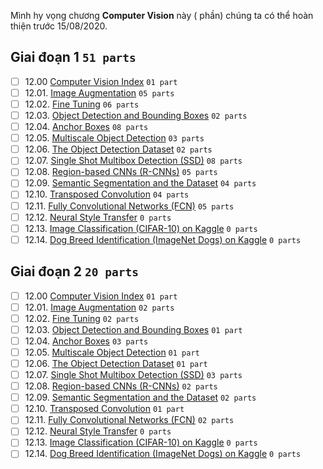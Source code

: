 Mình hy vọng chương **Computer Vision** này ( phần) chúng ta có thể hoàn thiện trước 15/08/2020.

## Giai đoạn 1 `51 parts`
* [ ] 12.00 [Computer Vision Index](https://github.com/aivivn/d2l-vn/issues?q=is%3Aissue+index_vn+label%3A%22status%3A+phase+1%22+label%3A%22chapter%3A+computer-vision%22) `01 part`
* [ ] 12.01. [Image Augmentation](https://github.com/aivivn/d2l-vn/issues?q=is%3Aissue+image-augmentation_vn+label%3A%22status%3A+phase+1%22+label%3A%22chapter%3A+computer-vision%22) `05 parts`
* [ ] 12.02. [Fine Tuning](https://github.com/aivivn/d2l-vn/issues?q=is%3Aissue+fine-tuning_vn+label%3A%22status%3A+phase+1%22+label%3A%22chapter%3A+computer-vision%22) `06 parts`
* [ ] 12.03. [Object Detection and Bounding Boxes](https://github.com/aivivn/d2l-vn/issues?q=is%3Aissue+bounding-box_vn+label%3A%22status%3A+phase+1%22+label%3A%22chapter%3A+computer-vision%22) `02 parts`
* [ ] 12.04. [Anchor Boxes](https://github.com/aivivn/d2l-vn/issues?q=is%3Aissue+anchor_vn+label%3A%22status%3A+phase+1%22+label%3A%22chapter%3A+computer-vision%22) `08 parts`
* [ ] 12.05. [Multiscale Object Detection](https://github.com/aivivn/d2l-vn/issues?q=is%3Aissue+multiscale-object-detection_vn+label%3A%22status%3A+phase+1%22+label%3A%22chapter%3A+computer-vision%22) `03 parts`
* [ ] 12.06. [The Object Detection Dataset](https://github.com/aivivn/d2l-vn/issues?q=is%3Aissue+object-detection-dataset_vn+label%3A%22status%3A+phase+1%22+label%3A%22chapter%3A+computer-vision%22) `02 parts`
* [ ] 12.07. [Single Shot Multibox Detection (SSD)](https://github.com/aivivn/d2l-vn/issues?q=is%3Aissue+ssd_vn+label%3A%22status%3A+phase+1%22+label%3A%22chapter%3A+computer-vision%22) `08 parts`
* [ ] 12.08. [Region-based CNNs (R-CNNs)](https://github.com/aivivn/d2l-vn/issues?q=is%3Aissue+rcnn_vn+label%3A%22status%3A+phase+1%22+label%3A%22chapter%3A+computer-vision%22) `05 parts`
* [ ] 12.09. [Semantic Segmentation and the Dataset](https://github.com/aivivn/d2l-vn/issues?q=is%3Aissue+semantic-segmentation-and-dataset_vn+label%3A%22status%3A+phase+1%22+label%3A%22chapter%3A+computer-vision%22) `04 parts`
* [ ] 12.10. [Transposed Convolution](https://github.com/aivivn/d2l-vn/issues?q=is%3Aissue+transposed-conv_vn+label%3A%22status%3A+phase+1%22+label%3A%22chapter%3A+computer-vision%22) `04 parts`
* [ ] 12.11. [Fully Convolutional Networks (FCN)](https://github.com/aivivn/d2l-vn/issues?q=is%3Aissue+fcn_vn+label%3A%22status%3A+phase+1%22+label%3A%22chapter%3A+computer-vision%22) `05 parts`
* [ ] 12.12. [Neural Style Transfer](https://github.com/aivivn/d2l-vn/issues?q=is%3Aissue+neural-style_vn+label%3A%22status%3A+phase+1%22+label%3A%22chapter%3A+computer-vision%22) `0 parts`
* [ ] 12.13. [Image Classification (CIFAR-10) on Kaggle](https://github.com/aivivn/d2l-vn/issues?q=is%3Aissue+kaggle-gluon-cifar10_vn+label%3A%22status%3A+phase+1%22+label%3A%22chapter%3A+computer-vision%22) `0 parts`
* [ ] 12.14. [Dog Breed Identification (ImageNet Dogs) on Kaggle](https://github.com/aivivn/d2l-vn/issues?q=is%3Aissue+kaggle-gluon-dog_vn+label%3A%22status%3A+phase+1%22+label%3A%22chapter%3A+computer-vision%22) `0 parts`

## Giai đoạn 2 `20 parts`
* [ ] 12.00 [Computer Vision Index](https://github.com/aivivn/d2l-vn/issues?q=is%3Aissue+index_vn+label%3A%22status%3A+phase+2%22+label%3A%22chapter%3A+computer-vision%22) `01 part`
* [ ] 12.01. [Image Augmentation](https://github.com/aivivn/d2l-vn/issues?q=is%3Aissue+image-augmentation_vn+label%3A%22status%3A+phase+2%22+label%3A%22chapter%3A+computer-vision%22) `02 parts`
* [ ] 12.02. [Fine Tuning](https://github.com/aivivn/d2l-vn/issues?q=is%3Aissue+fine-tuning_vn+label%3A%22status%3A+phase+2%22+label%3A%22chapter%3A+computer-vision%22) `02 parts`
* [ ] 12.03. [Object Detection and Bounding Boxes](https://github.com/aivivn/d2l-vn/issues?q=is%3Aissue+bounding-box_vn+label%3A%22status%3A+phase+2%22+label%3A%22chapter%3A+computer-vision%22) `01 part`
* [ ] 12.04. [Anchor Boxes](https://github.com/aivivn/d2l-vn/issues?q=is%3Aissue+anchor_vn+label%3A%22status%3A+phase+2%22+label%3A%22chapter%3A+computer-vision%22) `03 parts`
* [ ] 12.05. [Multiscale Object Detection](https://github.com/aivivn/d2l-vn/issues?q=is%3Aissue+multiscale-object-detection_vn+label%3A%22status%3A+phase+2%22+label%3A%22chapter%3A+computer-vision%22) `01 part`
* [ ] 12.06. [The Object Detection Dataset](https://github.com/aivivn/d2l-vn/issues?q=is%3Aissue+object-detection-dataset_vn+label%3A%22status%3A+phase+2%22+label%3A%22chapter%3A+computer-vision%22) `01 part`
* [ ] 12.07. [Single Shot Multibox Detection (SSD)](https://github.com/aivivn/d2l-vn/issues?q=is%3Aissue+ssd_vn+label%3A%22status%3A+phase+2%22+label%3A%22chapter%3A+computer-vision%22) `03 parts`
* [ ] 12.08. [Region-based CNNs (R-CNNs)](https://github.com/aivivn/d2l-vn/issues?q=is%3Aissue+rcnn_vn+label%3A%22status%3A+phase+2%22+label%3A%22chapter%3A+computer-vision%22) `02 parts`
* [ ] 12.09. [Semantic Segmentation and the Dataset](https://github.com/aivivn/d2l-vn/issues?q=is%3Aissue+semantic-segmentation-and-dataset_vn+label%3A%22status%3A+phase+2%22+label%3A%22chapter%3A+computer-vision%22) `02 parts`
* [ ] 12.10. [Transposed Convolution](https://github.com/aivivn/d2l-vn/issues?q=is%3Aissue+transposed-conv_vn+label%3A%22status%3A+phase+2%22+label%3A%22chapter%3A+computer-vision%22) `01 part`
* [ ] 12.11. [Fully Convolutional Networks (FCN)](https://github.com/aivivn/d2l-vn/issues?q=is%3Aissue+fcn_vn+label%3A%22status%3A+phase+2%22+label%3A%22chapter%3A+computer-vision%22) `02 parts`
* [ ] 12.12. [Neural Style Transfer](https://github.com/aivivn/d2l-vn/issues?q=is%3Aissue+neural-style_vn+label%3A%22status%3A+phase+2%22+label%3A%22chapter%3A+computer-vision%22) `0 parts`
* [ ] 12.13. [Image Classification (CIFAR-10) on Kaggle](https://github.com/aivivn/d2l-vn/issues?q=is%3Aissue+kaggle-gluon-cifar10_vn+label%3A%22status%3A+phase+2%22+label%3A%22chapter%3A+computer-vision%22) `0 parts`
* [ ] 12.14. [Dog Breed Identification (ImageNet Dogs) on Kaggle](https://github.com/aivivn/d2l-vn/issues?q=is%3Aissue+kaggle-gluon-dog_vn+label%3A%22status%3A+phase+2%22+label%3A%22chapter%3A+computer-vision%22) `0 parts`